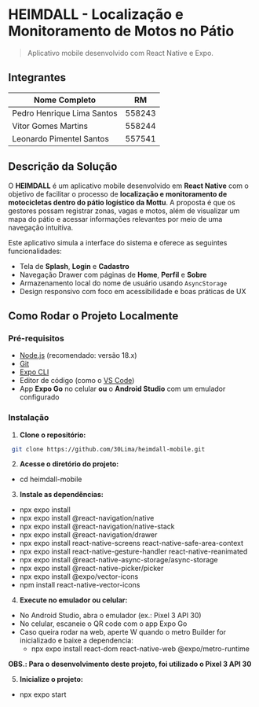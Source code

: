 # HEIMDALL - Localização e Monitoramento de Motos no Pátio
> Aplicativo mobile desenvolvido com React Native e Expo.

## Integrantes

| Nome Completo               | RM       |
|-----------------------------|----------|
| Pedro Henrique Lima Santos  | 558243   |
| Vitor Gomes Martins         | 558244   |
| Leonardo Pimentel Santos    | 557541   |

## Descrição da Solução

O **HEIMDALL** é um aplicativo mobile desenvolvido em **React Native** com o objetivo de facilitar o processo de **localização e monitoramento de motocicletas dentro do pátio logístico da Mottu**. A proposta é que os gestores possam registrar zonas, vagas e motos, além de visualizar um mapa do pátio e acessar informações relevantes por meio de uma navegação intuitiva.

Este aplicativo simula a interface do sistema e oferece as seguintes funcionalidades:

- Tela de **Splash**, **Login** e **Cadastro**
- Navegação Drawer com páginas de **Home**, **Perfil** e **Sobre**
- Armazenamento local do nome de usuário usando `AsyncStorage`
- Design responsivo com foco em acessibilidade e boas práticas de UX

## Como Rodar o Projeto Localmente

### Pré-requisitos

- [Node.js](https://nodejs.org/) (recomendado: versão 18.x)
- [Git](https://git-scm.com/)
- [Expo CLI](https://docs.expo.dev/get-started/installation/)
- Editor de código (como o [VS Code](https://code.visualstudio.com/))
- App **Expo Go** no celular **ou** o **Android Studio** com um emulador configurado

### Instalação

1. **Clone o repositório:**

```bash
 git clone https://github.com/30Lima/heimdall-mobile.git
```
2. **Acesse o diretório do projeto:**

- cd heimdall-mobile

3. **Instale as dependências:**

- npx expo install
- npx expo install @react-navigation/native
- npx expo install @react-navigation/native-stack
- npx expo install @react-navigation/drawer
- npx expo install react-native-screens react-native-safe-area-context
- npx expo install react-native-gesture-handler react-native-reanimated
- npx expo install @react-native-async-storage/async-storage
- npx expo install @react-native-picker/picker
- npx expo install @expo/vector-icons
- npm install react-native-vector-icons

4. **Execute no emulador ou celular:**


- No Android Studio, abra o emulador (ex.: Pixel 3 API 30)
- No celular, escaneie o QR code com o app Expo Go
- Caso queira rodar na web, aperte W quando o metro Builder for inicializado e baixe a dependencia:
  - npx expo install react-dom react-native-web @expo/metro-runtime

**OBS.: Para o desenvolvimento deste projeto, foi utilizado o Pixel 3 API 30**

5. **Inicialize o projeto:**

- npx expo start